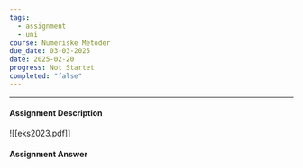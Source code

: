 ```yaml
---
tags:
  - assignment
  - uni
course: Numeriske Metoder
due_date: 03-03-2025
date: 2025-02-20
progress: Not Startet
completed: "false"
---
```

--- 
#### Assignment Description
![[eks2023.pdf]]

#### Assignment Answer